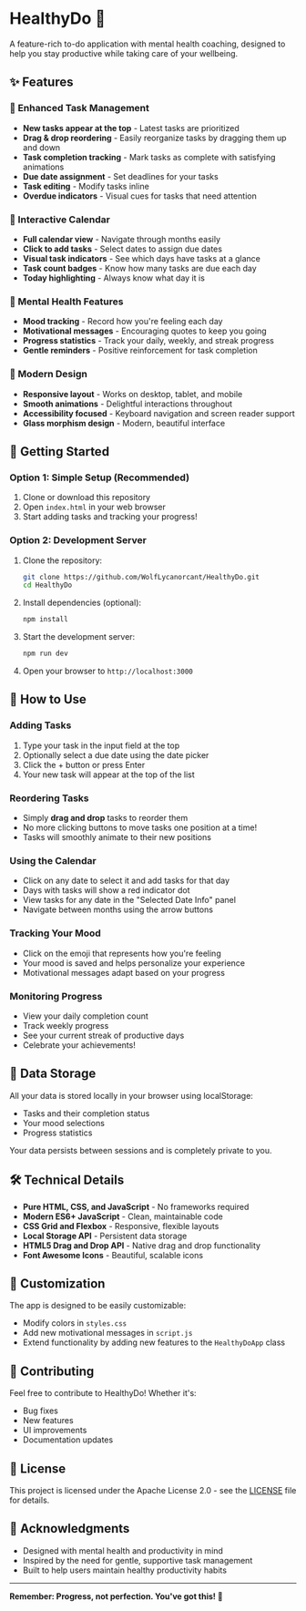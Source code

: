 # HealthyDo 💚

A feature-rich to-do application with mental health coaching, designed to help you stay productive while taking care of your wellbeing.

## ✨ Features

### 🎯 Enhanced Task Management
- **New tasks appear at the top** - Latest tasks are prioritized
- **Drag & drop reordering** - Easily reorganize tasks by dragging them up and down
- **Task completion tracking** - Mark tasks as complete with satisfying animations
- **Due date assignment** - Set deadlines for your tasks
- **Task editing** - Modify tasks inline
- **Overdue indicators** - Visual cues for tasks that need attention

### 📅 Interactive Calendar
- **Full calendar view** - Navigate through months easily
- **Click to add tasks** - Select dates to assign due dates
- **Visual task indicators** - See which days have tasks at a glance
- **Task count badges** - Know how many tasks are due each day
- **Today highlighting** - Always know what day it is

### 🧠 Mental Health Features
- **Mood tracking** - Record how you're feeling each day
- **Motivational messages** - Encouraging quotes to keep you going
- **Progress statistics** - Track your daily, weekly, and streak progress
- **Gentle reminders** - Positive reinforcement for task completion

### 🎨 Modern Design
- **Responsive layout** - Works on desktop, tablet, and mobile
- **Smooth animations** - Delightful interactions throughout
- **Accessibility focused** - Keyboard navigation and screen reader support
- **Glass morphism design** - Modern, beautiful interface

## 🚀 Getting Started

### Option 1: Simple Setup (Recommended)
1. Clone or download this repository
2. Open `index.html` in your web browser
3. Start adding tasks and tracking your progress!

### Option 2: Development Server
1. Clone the repository:
   ```bash
   git clone https://github.com/WolfLycanorcant/HealthyDo.git
   cd HealthyDo
   ```

2. Install dependencies (optional):
   ```bash
   npm install
   ```

3. Start the development server:
   ```bash
   npm run dev
   ```

4. Open your browser to `http://localhost:3000`

## 📱 How to Use

### Adding Tasks
1. Type your task in the input field at the top
2. Optionally select a due date using the date picker
3. Click the + button or press Enter
4. Your new task will appear at the top of the list

### Reordering Tasks
- Simply **drag and drop** tasks to reorder them
- No more clicking buttons to move tasks one position at a time!
- Tasks will smoothly animate to their new positions

### Using the Calendar
- Click on any date to select it and add tasks for that day
- Days with tasks will show a red indicator dot
- View tasks for any date in the "Selected Date Info" panel
- Navigate between months using the arrow buttons

### Tracking Your Mood
- Click on the emoji that represents how you're feeling
- Your mood is saved and helps personalize your experience
- Motivational messages adapt based on your progress

### Monitoring Progress
- View your daily completion count
- Track weekly progress
- See your current streak of productive days
- Celebrate your achievements!

## 💾 Data Storage

All your data is stored locally in your browser using localStorage:
- Tasks and their completion status
- Your mood selections
- Progress statistics

Your data persists between sessions and is completely private to you.

## 🛠️ Technical Details

- **Pure HTML, CSS, and JavaScript** - No frameworks required
- **Modern ES6+ JavaScript** - Clean, maintainable code
- **CSS Grid and Flexbox** - Responsive, flexible layouts
- **Local Storage API** - Persistent data storage
- **HTML5 Drag and Drop API** - Native drag and drop functionality
- **Font Awesome Icons** - Beautiful, scalable icons

## 🎨 Customization

The app is designed to be easily customizable:
- Modify colors in `styles.css`
- Add new motivational messages in `script.js`
- Extend functionality by adding new features to the `HealthyDoApp` class

## 🤝 Contributing

Feel free to contribute to HealthyDo! Whether it's:
- Bug fixes
- New features
- UI improvements
- Documentation updates

## 📄 License

This project is licensed under the Apache License 2.0 - see the [LICENSE](LICENSE) file for details.

## 🌟 Acknowledgments

- Designed with mental health and productivity in mind
- Inspired by the need for gentle, supportive task management
- Built to help users maintain healthy productivity habits

---

**Remember: Progress, not perfection. You've got this! 💪**
